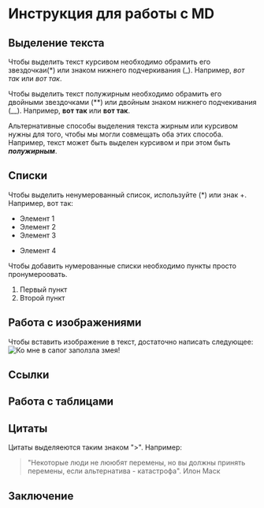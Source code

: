 # Инструкция для работы с MD

## Выделение текста

Чтобы выделить текст курсивом необходимо обрамить его звездочкаи(*) или знаком нижнего подчеркивания (_). Например, *вот так* или _вот так_.

Чтобы выделить текст полужирным необходимо обрамить его двойными звездочками (**) или двойным знаком нижнего подчекивания (__).
 Например, **вот так** или __вот так__.

 Альтернативные способы выделения текста жирным или курсивом нужны для того, чтобы мы могли совмещать оба этих способа. Например, текст может быть выделен курсивом и при этом быть
_**полужирным**_.

## Списки
Чтобы выделить ненумерованный список, используйте (*) или знак +. Например, вот так:
* Элемент 1
* Элемент 2
* Элемент 3
+ Элемент 4


Чтобы добавить нумерованные списки необходимо пункты просто пронумероовать.
1. Первый пункт
2. Второй пункт

## Работа с изображениями
Чтобы вставить изображение в текст, достаточно написать следующее:
![Ко мне в сапог заползла змея!](images.jfif)

## Ссылки

## Работа с таблицами

## Цитаты
Цитаты выделяеются таким знаком ">". Например:
>"Некоторые люди не лююбят перемены, но вы должны принять перемены, если альтернатива - катастрофа". 
> Илон Маск

## Заключение